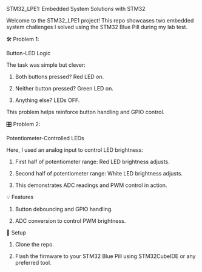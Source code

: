 STM32_LPE1: 
Embedded System Solutions with STM32

Welcome to the STM32_LPE1 project! This repo showcases two embedded system challenges I solved using the STM32 Blue Pill during my lab test.

🛠 Problem 1: 

Button-LED Logic

The task was simple but clever:

1. Both buttons pressed? Red LED on.

2. Neither button pressed? Green LED on.

3. Anything else? LEDs OFF.

This problem helps reinforce button handling and GPIO control.

🎛 Problem 2: 

Potentiometer-Controlled LEDs

Here, I used an analog input to control LED brightness:

1. First half of potentiometer range: Red LED brightness adjusts.

2. Second half of potentiometer range: White LED brightness adjusts.

3. This demonstrates ADC readings and PWM control in action.

💡 Features

1. Button debouncing and GPIO handling.

2. ADC conversion to control PWM brightness.

🚀 Setup

1. Clone the repo.

2. Flash the firmware to your STM32 Blue Pill using STM32CubeIDE or any preferred tool.
